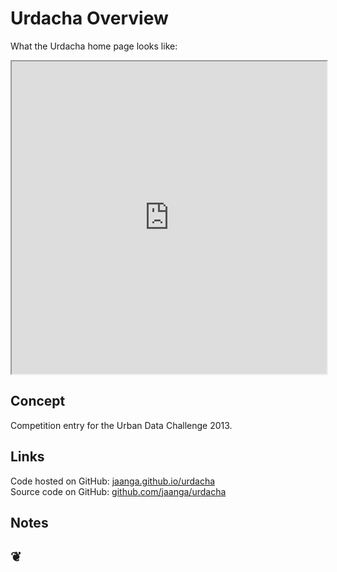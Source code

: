 Urdacha Overview
================

What the Urdacha home page looks like:	
<iframe src="http://jaanga.github.io/urdacha/" width=100% height=500px></iframe>
	
## Concept
Competition entry for the Urban Data Challenge 2013.

## Links

Code hosted on GitHub: <a href="http://jaanga.github.io/urdacha/" target="_blank">jaanga.github.io/urdacha</a>  
Source code on GitHub: <a href="https://github.com/jaanga/urdacha/" target="_blank">github.com/jaanga/urdacha</a>

## Notes

		

<h2>&#x2766;</h2>



